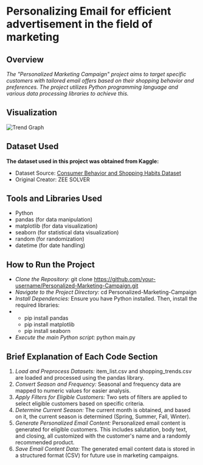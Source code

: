 # **Personalizing Email for efficient advertisement in the field of marketing**

## **Overview**
*The "Personalized Marketing Campaign" project aims to target specific customers with tailored email offers based on their shopping behavior and preferences. The project utilizes Python programming language and various data processing libraries to achieve this.*

## **Visualization**
![Trend Graph](https://github.com/shabi340/Email-Personalization/assets/68024510/2babe091-9be6-4b08-9db4-10155a43df48)

## **Dataset Used**
**The dataset used in this project was obtained from Kaggle:**
- Dataset Source: [Consumer Behavior and Shopping Habits Dataset](https://www.kaggle.com/datasets/zeesolver/consumer-behavior-and-shopping-habits-dataset?select=shopping_trends.csv)
- Original Creator: ZEE SOLVER

## **Tools and Libraries Used**
- Python
- pandas (for data manipulation)
- matplotlib (for data visualization)
- seaborn (for statistical data visualization)
- random (for randomization)
- datetime (for date handling)

## **How to Run the Project**
- *Clone the Repository:* git clone https://github.com/your-username/Personalized-Marketing-Campaign.git
- *Navigate to the Project Directory:* cd Personalized-Marketing-Campaign
- *Install Dependencies:* Ensure you have Python installed. Then, install the required libraries:
- - pip install pandas
  - pip install matplotlib
  - pip install seaborn
- *Execute the main Python script:* python main.py

## **Brief Explanation of Each Code Section**
1. *Load and Preprocess Datasets:* item_list.csv and shopping_trends.csv are loaded and processed using the pandas library.
2. *Convert Season and Frequency:* Seasonal and frequency data are mapped to numeric values for easier analysis.
3. *Apply Filters for Eligible Customers:* Two sets of filters are applied to select eligible customers based on specific criteria.
4. *Determine Current Season:* The current month is obtained, and based on it, the current season is determined (Spring, Summer, Fall, Winter).
5. *Generate Personalized Email Content:* Personalized email content is generated for eligible customers. This includes salutation, body text, and closing, all customized with the customer's name and a randomly recommended product.
6. *Save Email Content Data:* The generated email content data is stored in a structured format (CSV) for future use in marketing campaigns.
